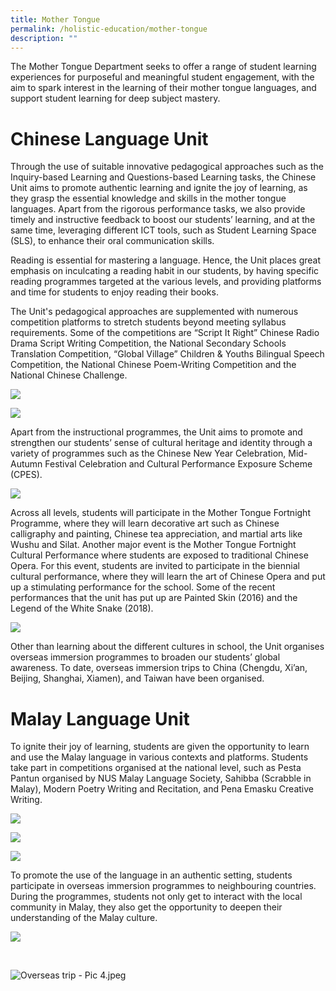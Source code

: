 ```yaml
---
title: Mother Tongue
permalink: /holistic-education/mother-tongue
description: ""
---
```

The Mother Tongue Department seeks to offer a range of student learning experiences for purposeful and meaningful student engagement, with the aim to spark interest in the learning of their mother tongue languages, and support student learning for deep subject mastery.   

# Chinese Language Unit

  
Through the use of suitable innovative pedagogical approaches such as the Inquiry-based Learning and Questions-based Learning tasks, the Chinese Unit aims to promote authentic learning and ignite the joy of learning, as they grasp the essential knowledge and skills in the mother tongue languages. Apart from the rigorous performance tasks, we also provide timely and instructive feedback to boost our students’ learning, and at the same time, leveraging different ICT tools, such as Student Learning Space (SLS), to enhance their oral communication skills.  
  
Reading is essential for mastering a language. Hence, the Unit places great emphasis on inculcating a reading habit in our students, by having specific reading programmes targeted at the various levels, and providing platforms and time for students to enjoy reading their books.   
  
The Unit's pedagogical approaches are supplemented with numerous competition platforms to stretch students beyond meeting syllabus requirements. Some of the competitions are “Script It Right” Chinese Radio Drama Script Writing Competition, the National Secondary Schools Translation Competition, “Global Village” Children & Youths Bilingual Speech Competition, the National Chinese Poem-Writing Competition and the National Chinese Challenge.   
  
![](/images/chinese%201.jpeg)

![](/images/chinese%202.jpeg)


Apart from the instructional programmes, the Unit aims to promote and strengthen our students’ sense of cultural heritage and identity through a variety of programmes such as the Chinese New Year Celebration, Mid-Autumn Festival Celebration and Cultural Performance Exposure Scheme (CPES).  
  
![](/images/chinese%203.jpeg)

  

Across all levels, students will participate in the Mother Tongue Fortnight Programme, where they will learn decorative art such as Chinese calligraphy and painting, Chinese tea appreciation, and martial arts like Wushu and Silat. Another major event is the Mother Tongue Fortnight Cultural Performance where students are exposed to traditional Chinese Opera. For this event, students are invited to participate in the biennial cultural performance, where they will learn the art of Chinese Opera and put up a stimulating performance for the school. Some of the recent performances that the unit has put up are Painted Skin (2016) and the Legend of the White Snake (2018).  
  
![](/images/chinese%204.jpeg)

Other than learning about the different cultures in school, the Unit organises overseas immersion programmes to broaden our students’ global awareness. To date, overseas immersion trips to China (Chengdu, Xi’an, Beijing, Shanghai, Xiamen), and Taiwan have been organised.  
  

# Malay Language Unit

  

To ignite their joy of learning, students are given the opportunity to learn and use the Malay language in various contexts and platforms. Students take part in competitions organised at the national level, such as Pesta Pantun organised by NUS Malay Language Society, Sahibba (Scrabble in Malay), Modern Poetry Writing and Recitation, and Pena Emasku Creative Writing.

![](/images/malay%201.jpeg)

![](/images/malay%202.jpeg)
  
![](/images/malay%203.jpeg)

To promote the use of the language in an authentic setting, students participate in overseas immersion programmes to neighbouring countries. During the programmes, students not only get to interact with the local community in Malay, they also get the opportunity to deepen their understanding of the Malay culture.  

  

![](/images/malay%204.jpeg)

 

![Overseas trip - Pic 4.jpeg](https://www-bpghs-moe-edu-sg-admin.cwp.sg/qql/slot/u148/Holistic%20Education/Mother%20Tongue/Overseas%20trip%20-%20Pic%204.jpeg)